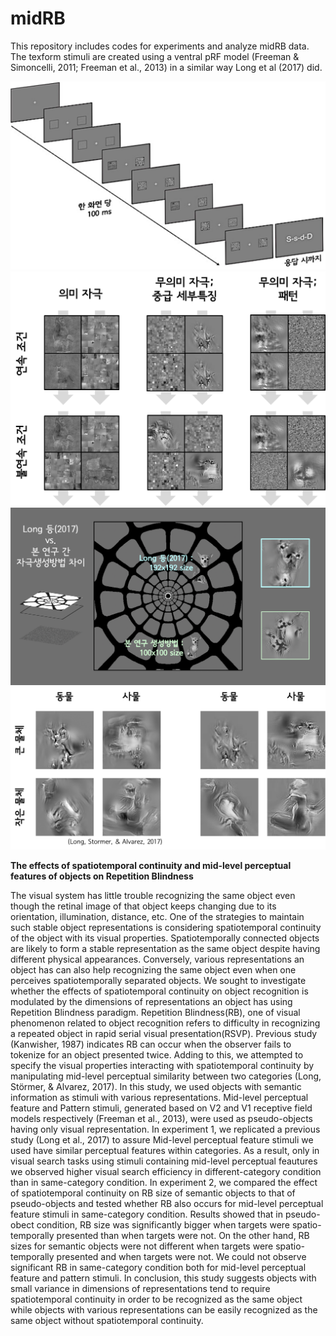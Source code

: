 # midRB

This repository includes codes for experiments and analyze midRB data. 
The texform stimuli are created using a ventral pRF model (Freeman & Simoncelli, 2011; Freeman et al., 2013) in a similar way Long et al (2017) did. 

![Procedure](https://github.com/JiyeongHa/midRB/blob/master/procedure_midRB.png)
![Experimental design](https://github.com/JiyeongHa/midRB/blob/master/experimental_Design_midRB.png)
![Creating stimuli](https://github.com/JiyeongHa/midRB/blob/master/creating_stimuli.png)
![Long_et_al_2017_vs._Ha_2017](https://github.com/JiyeongHa/midRB/blob/master/comparison_midRB.png)

**The effects of spatiotemporal continuity and mid-level perceptual features of objects on Repetition Blindness**

The visual system has little trouble recognizing the same object even though the retinal image of that object keeps changing due to its orientation, illumination, distance, etc. One of the strategies to maintain such stable object representations is considering spatiotemporal continuity of the object with its visual properties. Spatiotemporally connected objects are likely to form a stable representation as the same object despite having different physical appearances. Conversely, various representations an object has can also help recognizing the same object even when one perceives spatiotemporally separated objects. We sought to investigate whether the effects of spatiotemporal continuity on object recognition is modulated by the dimensions of representations an object has using Repetition Blindness paradigm. Repetition Blindness(RB), one of visual phenomenon related to object recognition refers to difficulty in recognizing a repeated object in rapid serial visual presentation(RSVP). Previous study (Kanwisher, 1987) indicates RB can occur when the observer fails to tokenize for an object presented twice. Adding to this, we attempted to specify the visual properties interacting with spatiotemporal continuity by manipulating mid-level perceptual similarity between two categories (Long, Störmer, & Alvarez, 2017). In this study, we used objects with semantic information as stimuli with various representations. Mid-level perceptual feature and Pattern stimuli, generated based on V2 and V1 receptive field models respectively (Freeman et al., 2013), were used as pseudo-objects having only visual representation. In experiment 1, we replicated a previous study (Long et al., 2017) to assure Mid-level perceptual feature stimuli we used have similar perceptual features within categories. As a result, only in visual search tasks using stimuli containing mid-level perceptual feautures we observed higher visual search efficiency in different-category condition than in same-category condition. In experiment 2, we compared the effect of spatiotemporal continuity on RB size of semantic objects to that of pseudo-objects and tested whether RB also occurs for mid-level perceptual feature stimuli in same-category condition. Results showed that in pseudo-obect condition, RB size was significantly bigger when targets were spatio-temporally presented than when targets were not. On the other hand, RB sizes for semantic objects were not different when targets were spatio-temporally presented and when targets were not. We could not observe significant RB in same-category condition both for mid-level perceptual feature and pattern stimuli. In conclusion, this study suggests objects with small variance in dimensions of representations tend to require spatiotemporal continuity in order to be recognized as the same object while objects with various representations can be easily recognized as the same object without spatiotemporal continuity.
